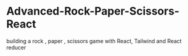 # Advanced-Rock-Paper-Scissors-React
 building a rock , paper , scissors game with React, Tailwind and React reducer

